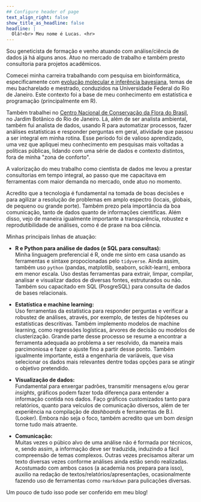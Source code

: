 ```yaml
---
## Configure header of page
text_align_right: false
show_title_as_headline: false
headline: |
  Olá!<br> Meu nome é Lucas. <hr>
---
```


<!-- this is a subheadline -->
Sou geneticista de formação e venho atuando com análise/ciência de dados já há alguns anos. Atuo no mercado de trabalho e também presto consultoria para projetos acadêmicos. 

Comecei minha carreira trabalhando com pesquisa em bioinformática, especificamente com [evolução molecular e inferência bayesiana](https://journals.plos.org/plosone/article?id=10.1371/journal.pone.0028297), temas de meu bacharelado e mestrado, conduzidos na Universidade Federal do Rio de Janeiro. Este contexto foi a base de meu conhecimento em estatística e
programação (principalmente em R).

Também trabalhei no [Centro Nacional de Conservação da Flora do Brasil](http://www.cncflora.jbrj.gov.br/portal), no Jardim Botânico do Rio de Janeiro. Lá, além de ser analista ambiental, também fui analista de dados, usando R para automatizar processos, fazer análises estatísticas e responder perguntas em geral, atividade que passou a ser integral em minha rotina. Esse período foi de valioso aprendizado, uma vez que apliquei meu conhecimento em pesquisas mais voltadas a políticas públicas, lidando com uma série de dados e contexto distintos, fora de minha "zona de conforto".

A valorização do meu trabalho como cientista de dados me levou a prestar consultorias em tempo integral, ao passo que me capacitava em ferramentas com maior demanda no mercado, onde atuo no momento.

Acredito que a tecnologia é fundamental na tomada de boas decisões e para agilizar a resolução
de problemas em amplo espectro (locais, globais, de pequeno ou grande porte). Também prezo pela importância da boa comunicação, tanto de dados quanto de informações científicas. Além disso, vejo de maneira igualmente importante a transparência, robustez e reprodutibilidade de análises, como é de praxe na boa ciência.

Minhas principais linhas de atuação:

* **R e Python para análise de dados (e SQL para consultas):** <br> Minha linguagem preferencial é R, onde me sinto em casa usando as ferramentas e sintaxe propocionadas pelo `tidyverse`. Ainda assim, também uso `python` (pandas, matplotlib, seaborn, scikit-learn), embora em menor escala. Uso destas ferramentas para extrair, limpar, compilar, analisar e visualizar dados de diversas fontes, estruturados ou não. Também sou capacitado em SQL (PosgreSQL) para consulta de dados de bases relacionais.

* **Estatística e machine learning:** <br> Uso ferramentas da estatística para responder perguntas e verificar a robustez de análises, através, por exemplo, de testes de hipóteses ou estatísticas descritivas. Também implemento modelos de machine learning, como regressões logísticas, árvores de decisão ou modelos de clusterização. Grande parte desse processo se resume a encontrar a ferramenta adequada ao problema a ser resolvido, da maneira mais parcimoniosa e fazer o ajuste fino a partir desse ponto. Também igualmente importante, está a engenharia de variáveis, que visa selecionar os dados mais relevantes dentre todas opções para se atingir o objetivo pretendido.

* **Visualização de dados:** <br> Fundamental para enxergar padrões, transmitir mensagens e/ou gerar *insights*, gráficos podem fazer toda diferença para entender a informação contida nos dados. Faço gráficos customizados tanto para relatórios, quanto para veículos de comunicação diversos, além de ter experiência na compilação de *dashboards* e ferramentas de B.I. (Looker). Embora não seja o foco, também acredito que um bom *design* torne tudo mais atraente.

* **Comunicação:** <br> Muitas vezes o púbico alvo de uma análise não é formada por técnicos, e, sendo assim, a informação deve ser traduzida, induzindo a fácil compreensão de temas complexos. Outras vezes precisamos alterar um texto diversas vezes conforme análises ainda estão sendo realizadas. Acostumado com ambos casos (a academia nos prepara para isso), auxilio na redação de textos/relatórios/apresentações, ocasionalmente fazendo uso de ferramentas como `rmarkdown` para pulicações diversas. 

Um pouco de tudo isso pode ser conferido em meu blog! 









